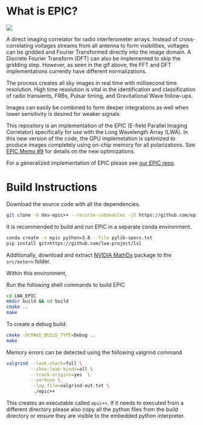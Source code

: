 # What is EPIC?
![](https://github.com/epic-astronomy/LWA_EPIC/raw/main/image_compare.gif)

A direct imaging correlator for radio interferometer arrays. Instead of cross-correlating voltages streams from all antenna to form visibilities, voltages can be gridded and Fourier Transformed directly into the image domain. A Discrete Fourier Transform (DFT) can also be implemented to skip the gridding step.
However, as seen in the gif above, the FFT and DFT implementations currently have different normalizations.

The process creates all sky images in real time with millisecond time resolution. High time resolution is vital in the identification and classification of radio transients, FRBs, Pulsar timing, and Gravitational Wave follow-ups.

Images can easily be combined to form deeper integrations as well when lower sensitivity is desired for weaker signals.

This repository is an implementation of the EPIC (E-field Parallel Imaging Correlator) specifically for use with the Long Wavelength Array (LWA). In this new version of the code, the GPU implemetation is optimized to produce images completely using on-chip memory for all polarizations. See [EPIC Memo #9](https://github.com/epic-astronomy/Memos/blob/temp/dx_optimizations/PDFs/009_EPIC_Code_Optimizations.md) for details on the new optimizations.

For a generalized implementation of EPIC please see [our EPIC repo](https://github.com/epic-astronomy/EPIC).


# Build Instructions
Download the source code with all the dependencies. 
```bash
git clone -b dev-epic++ --recurse-submodules -j5 https://github.com/epic-astronomy/LWA_EPIC.git
```

It is recommended to build and run EPIC in a separate conda environment.
```bash
conda create -n epic python=3.8 --file pylib-specs.txt
pip install git+https://github.com/lwa-project/lsl
```
Additionally, download and extract [NVIDIA MathDx](https://developer.nvidia.com/mathdx#:~:text=wget%20https%3A//developer.download.nvidia.com/compute/mathdx/redist/mathdx/linux%2Dx86_64/nvidia%2Dmathdx%2D22.11.0%2DLinux.tar.gz) package to the `src/extern` folder. 

Within this environment, 

Run the following shell commands to build EPIC
```bash
cd LWA_EPIC
mkdir build && cd build
cmake ..
make
```

To create a debug build:
```bash
cmake -DCMAKE_BUILD_TYPE=Debug ..
make
```

Memory errors can be detected using the following valgrind command
```bash
valgrind --leak-check=full \
         --show-leak-kinds=all \
         --track-origins=yes  \
         --verbose \
         --log-file=valgrind-out.txt \
          ./epic++
```

This creates an executable called `epic++`. If it needs to executed from a different directory please also copy all the python files from the build directory or ensure they are visible to the embedded python interpreter.